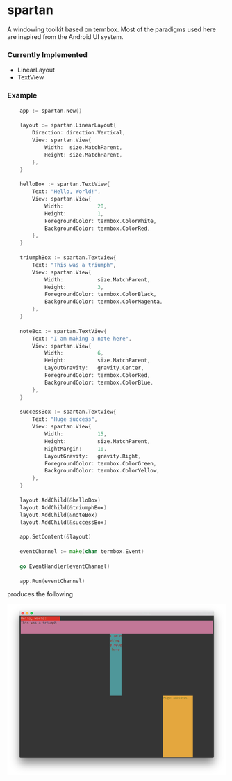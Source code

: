 # spartan
A windowing toolkit based on termbox. Most of the paradigms used here are inspired from the Android UI system.

### Currently Implemented
* LinearLayout
* TextView

### Example

``` go
	app := spartan.New()

	layout := spartan.LinearLayout{
		Direction: direction.Vertical,
		View: spartan.View{
			Width:  size.MatchParent,
			Height: size.MatchParent,
		},
	}

	helloBox := spartan.TextView{
		Text: "Hello, World!",
		View: spartan.View{
			Width:           20,
			Height:          1,
			ForegroundColor: termbox.ColorWhite,
			BackgroundColor: termbox.ColorRed,
		},
	}

	triumphBox := spartan.TextView{
		Text: "This was a triumph",
		View: spartan.View{
			Width:           size.MatchParent,
			Height:          3,
			ForegroundColor: termbox.ColorBlack,
			BackgroundColor: termbox.ColorMagenta,
		},
	}

	noteBox := spartan.TextView{
		Text: "I am making a note here",
		View: spartan.View{
			Width:           6,
			Height:          size.MatchParent,
			LayoutGravity:   gravity.Center,
			ForegroundColor: termbox.ColorRed,
			BackgroundColor: termbox.ColorBlue,
		},
	}

	successBox := spartan.TextView{
		Text: "Huge success",
		View: spartan.View{
			Width:           15,
			Height:          size.MatchParent,
			RightMargin:     10,
			LayoutGravity:   gravity.Right,
			ForegroundColor: termbox.ColorGreen,
			BackgroundColor: termbox.ColorYellow,
		},
	}

	layout.AddChild(&helloBox)
	layout.AddChild(&triumphBox)
	layout.AddChild(&noteBox)
	layout.AddChild(&successBox)

	app.SetContent(&layout)

	eventChannel := make(chan termbox.Event)

	go EventHandler(eventChannel)

	app.Run(eventChannel)
```

produces the following

![Linear layout example](/screenshots/screenshot1.png?raw=true)
